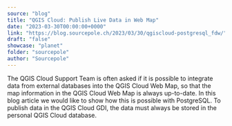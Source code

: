 ```yaml
---
source: "blog"
title: "QGIS Cloud: Publish Live Data in Web Map"
date: "2023-03-30T00:00:00+0000"
link: "https://blog.sourcepole.ch/2023/03/30/qgiscloud-postgresql_fdw/"
draft: "false"
showcase: "planet"
folder: "sourcepole"
author: "Sourcepole"
---
```


The QGIS Cloud Support Team is often asked if it is possible to integrate data from external databases into the QGIS Cloud Web Map, so that the map information in the QGIS Cloud Web Map is always up-to-date. In this blog article we would like to show how this is possible with PostgreSQL.
To publish data in the QGIS Cloud GDI, the data must always be stored in the personal QGIS Cloud database.

